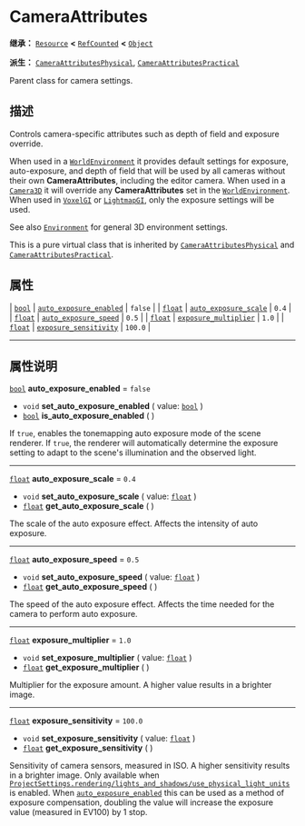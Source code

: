 <!-- ⚠ 请勿编辑本文件 ⚠ -->
<!-- 本文档使用脚本从 WeDot 引擎源码仓库生成。 -->
<!-- 生成脚本：https://github.com/WeDot-Engine/WeDot/tree/4.3/doc/tools/make_md.py； -->
<!-- 原文件：https://github.com/WeDot-Engine/WeDot/tree/4.3/doc/classes/CameraAttributes.xml。 -->

<div id="_class_cameraattributes"></div>

# CameraAttributes

**继承：** [`Resource`](class_resource.md) **<** [`RefCounted`](class_refcounted.md) **<** [`Object`](class_object.md)

**派生：** [`CameraAttributesPhysical`](class_cameraattributesphysical.md), [`CameraAttributesPractical`](class_cameraattributespractical.md)

Parent class for camera settings.

## 描述

Controls camera-specific attributes such as depth of field and exposure override.

When used in a [`WorldEnvironment`](class_worldenvironment.md) it provides default settings for exposure, auto-exposure, and depth of field that will be used by all cameras without their own **CameraAttributes**, including the editor camera. When used in a [`Camera3D`](class_camera3d.md) it will override any **CameraAttributes** set in the [`WorldEnvironment`](class_worldenvironment.md). When used in [`VoxelGI`](class_voxelgi.md) or [`LightmapGI`](class_lightmapgi.md), only the exposure settings will be used.

See also [`Environment`](class_environment.md) for general 3D environment settings.

This is a pure virtual class that is inherited by [`CameraAttributesPhysical`](class_cameraattributesphysical.md) and [`CameraAttributesPractical`](class_cameraattributespractical.md).

## 属性

| [`bool`](class_bool.md)   | [`auto_exposure_enabled`](#class_cameraattributes_property_auto_exposure_enabled) | ``false`` |
| [`float`](class_float.md) | [`auto_exposure_scale`](#class_cameraattributes_property_auto_exposure_scale)     | ``0.4``   |
| [`float`](class_float.md) | [`auto_exposure_speed`](#class_cameraattributes_property_auto_exposure_speed)     | ``0.5``   |
| [`float`](class_float.md) | [`exposure_multiplier`](#class_cameraattributes_property_exposure_multiplier)     | ``1.0``   |
| [`float`](class_float.md) | [`exposure_sensitivity`](#class_cameraattributes_property_exposure_sensitivity)   | ``100.0`` |

<!-- rst-class:: classref-section-separator -->

---

## 属性说明

<div id="_class_cameraattributes_property_auto_exposure_enabled"></div>

[`bool`](class_bool.md) **auto_exposure_enabled** = ``false`` <div id="class_cameraattributes_property_auto_exposure_enabled"></div>

- `void` **set_auto_exposure_enabled** ( value: [`bool`](class_bool.md) )
- [`bool`](class_bool.md) **is_auto_exposure_enabled** ( )

If `true`, enables the tonemapping auto exposure mode of the scene renderer. If `true`, the renderer will automatically determine the exposure setting to adapt to the scene's illumination and the observed light.

<!-- rst-class:: classref-item-separator -->

---

<div id="_class_cameraattributes_property_auto_exposure_scale"></div>

[`float`](class_float.md) **auto_exposure_scale** = ``0.4`` <div id="class_cameraattributes_property_auto_exposure_scale"></div>

- `void` **set_auto_exposure_scale** ( value: [`float`](class_float.md) )
- [`float`](class_float.md) **get_auto_exposure_scale** ( )

The scale of the auto exposure effect. Affects the intensity of auto exposure.

<!-- rst-class:: classref-item-separator -->

---

<div id="_class_cameraattributes_property_auto_exposure_speed"></div>

[`float`](class_float.md) **auto_exposure_speed** = ``0.5`` <div id="class_cameraattributes_property_auto_exposure_speed"></div>

- `void` **set_auto_exposure_speed** ( value: [`float`](class_float.md) )
- [`float`](class_float.md) **get_auto_exposure_speed** ( )

The speed of the auto exposure effect. Affects the time needed for the camera to perform auto exposure.

<!-- rst-class:: classref-item-separator -->

---

<div id="_class_cameraattributes_property_exposure_multiplier"></div>

[`float`](class_float.md) **exposure_multiplier** = ``1.0`` <div id="class_cameraattributes_property_exposure_multiplier"></div>

- `void` **set_exposure_multiplier** ( value: [`float`](class_float.md) )
- [`float`](class_float.md) **get_exposure_multiplier** ( )

Multiplier for the exposure amount. A higher value results in a brighter image.

<!-- rst-class:: classref-item-separator -->

---

<div id="_class_cameraattributes_property_exposure_sensitivity"></div>

[`float`](class_float.md) **exposure_sensitivity** = ``100.0`` <div id="class_cameraattributes_property_exposure_sensitivity"></div>

- `void` **set_exposure_sensitivity** ( value: [`float`](class_float.md) )
- [`float`](class_float.md) **get_exposure_sensitivity** ( )

Sensitivity of camera sensors, measured in ISO. A higher sensitivity results in a brighter image. Only available when [`ProjectSettings.rendering/lights_and_shadows/use_physical_light_units`](#class_projectsettings_property_rendering/lights_and_shadows/use_physical_light_units) is enabled. When [`auto_exposure_enabled`](#class_cameraattributes_property_auto_exposure_enabled) this can be used as a method of exposure compensation, doubling the value will increase the exposure value (measured in EV100) by 1 stop.

[^virtual]: 本方法通常需要用户覆盖才能生效。
[^const]: 本方法无副作用，不会修改该实例的任何成员变量。
[^vararg]: 本方法除了能接受在此处描述的参数外，还能够继续接受任意数量的参数。
[^constructor]: 本方法用于构造某个类型。
[^static]: 调用本方法无需实例，可直接使用类名进行调用。
[^operator]: 本方法描述的是使用本类型作为左操作数的有效运算符。
[^bitfield]: 这个值是由下列位标志构成位掩码的整数。
[^void]: 无返回值。
